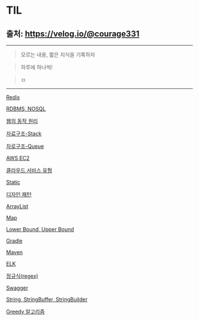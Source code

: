 # TIL
출처: https://velog.io/@courage331 
---
---
>모르는 내용, 짧은 지식을 기록하자

>하루에 하나씩!

>ㅁ
---

[Redis](https://velog.io/@courage331?tag=redis)

[RDBMS, NOSQL](https://velog.io/@courage331/SQL-NOSQL)

[웹의 동작 원리](https://velog.io/@courage331/%EC%9B%B9%EC%9D%98-%EB%8F%99%EC%9E%91%EC%9B%90%EB%A6%AC)

[자료구조-Stack](https://velog.io/@courage331/Stack)

[자로구조-Queue](https://velog.io/@courage331/Queue-PriorityQueue)

[AWS,EC2](https://velog.io/@courage331/AWS-EC2)

[클라우드 서비스 유형](https://velog.io/@courage331/%ED%81%B4%EB%9D%BC%EC%9A%B0%EB%93%9C-%EC%84%9C%EB%B9%84%EC%8A%A4-%EC%9C%A0%ED%98%95)

[Static](https://velog.io/@courage331/Static)

[디자인 패턴](https://velog.io/@courage331/%EB%94%94%EC%9E%90%EC%9D%B8-%ED%8C%A8%ED%84%B4)

[ArrayList](https://velog.io/@courage331/ArrayList)

[Map](https://velog.io/@courage331/Map)

[Lower Bound, Upper Bound](https://velog.io/@courage331/Lower-Bound-Upper-Bound)

[Gradle](https://velog.io/@courage331/Gradle)

[Maven](https://velog.io/@courage331/Maven)

[ELK](https://velog.io/@courage331/ELK)

[정규식(regex)](https://velog.io/@courage331/%EC%A0%95%EA%B7%9C%EC%8B%9D)

[Swagger](https://velog.io/@courage331/Swagger)

[String, StringBuffer, StringBuilder](https://velog.io/@courage331/String-StringBuffer-StringBuilder)

[Greedy 알고리즘](https://velog.io/@courage331/Greedy-%EC%95%8C%EA%B3%A0%EB%A6%AC%EC%A6%98)
